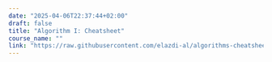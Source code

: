 ```yaml
---
date: "2025-04-06T22:37:44+02:00"
draft: false
title: "Algorithm I: Cheatsheet"
course_name: ""
link: "https://raw.githubusercontent.com/elazdi-al/algorithms-cheatsheet/main/algorithms.pdf"
---
```

